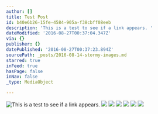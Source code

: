 ```yaml
---
author: []
title: Test Post
id: b40e6b26-15fe-4584-905a-f38cbff08eeb
description: 'This is a test to see if a link appears. '
dateModified: '2016-08-27T00:37:04.347Z'
via: {}
publisher: {}
datePublished: '2016-08-27T00:37:23.894Z'
sourcePath: _posts/2016-08-14-stormy-images.md
starred: true
inFeed: true
hasPage: false
inNav: false
_type: MediaObject

---
```

![This is a test to see if a link appears. ](https://the-grid-user-content.s3-us-west-2.amazonaws.com/3c9598d2-fb0b-4101-8ad6-4c38ff0c33cc.jpg)
![](https://the-grid-user-content.s3-us-west-2.amazonaws.com/c08c8d4e-0b96-4721-b27f-b5ed81c4469c.jpg)
![](https://the-grid-user-content.s3-us-west-2.amazonaws.com/9a717ca5-fc51-4a16-af56-81fb366b0dd4.jpg)
![](https://the-grid-user-content.s3-us-west-2.amazonaws.com/723523f5-cb57-4418-a865-4d8f6f90fd6e.jpg)
![](https://the-grid-user-content.s3-us-west-2.amazonaws.com/b8190d86-6f66-4161-bac6-edb417dcfe00.jpg)
![](https://the-grid-user-content.s3-us-west-2.amazonaws.com/e78e8b87-447a-4193-ac76-ba88d91344a1.jpg)
![](https://the-grid-user-content.s3-us-west-2.amazonaws.com/1ad9efaf-b7db-4470-9f40-36dc182cc438.jpg)